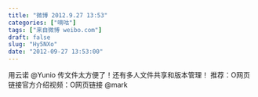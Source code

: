 ```yaml
---
title: "微博 2012.9.27 13:53"
categories: ["嘀咕"]
tags: ["来自微博 weibo.com"]
draft: false
slug: "Hy5NXo"
date: "2012-09-27 13:53:00"
---
```


<p>用云诺 @Yunio 传文件太方便了！还有多人文件共享和版本管理！ 推荐：O网页链接官方介绍视频：O网页链接   @mark ​​​​</p>
